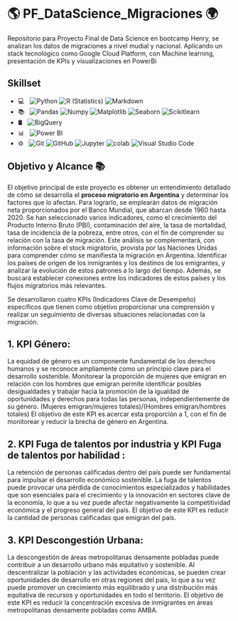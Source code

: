 # 🌎 PF_DataScience_Migraciones 🌍 

Repositorio para Proyecto Final de Data Science en bootcamp Henry, se analizan los datos de migraciones a nivel mudial y nacional. Aplicando un stack tecnológico como Google Cloud Platform, con Machine learning, presentación de KPIs y visualizaciones en PowerBi

## Skillset

- 💻 &nbsp;
  ![Python](https://img.shields.io/badge/-Python-333333?style=flat&logo=python)
  ![R (Statistics)](https://img.shields.io/badge/-R-333333?style=flat&logo=R&logoColor=276DC3)
  ![Markdown](https://img.shields.io/badge/-Markdown-333333?style=flat&logo=markdown)
- 📚 &nbsp;
  ![Pandas](https://img.shields.io/badge/-Pandas-333333?style=flat&logo=pandas)
  ![Numpy](https://img.shields.io/badge/-Numpy-333333?style=flat&logo=numpy)
  ![Matplotlib](https://img.shields.io/badge/-Matplotlib-333333?style=flat&logo=matplotlib)
  ![Seaborn](https://img.shields.io/badge/-Seaborn-333333?style=flat&logo=seaborn)
  ![Scikitlearn](https://img.shields.io/badge/-Scikitlearn-333333?style=flat&logo=scikitlearn)
- 🛢 &nbsp;
  ![BigQuery](https://img.shields.io/badge/-BigQuery-333333?style=flat&logo=bigquery)
- 📊 &nbsp;
  ![Power BI](https://img.shields.io/badge/-Power%20BI-333333?style=flat&logo=powerbi)
- ⚙️ &nbsp;
  ![Git](https://img.shields.io/badge/-Git-333333?style=flat&logo=git)
  ![GitHub](https://img.shields.io/badge/-GitHub-333333?style=flat&logo=github)
  ![Jupyter](https://img.shields.io/badge/-Jupyter-333333?style=flat&logo=jupyter)
  ![colab](https://img.shields.io/badge/-colab-333333?style=flat&logo=colabbadge)
  ![Visual Studio Code](https://img.shields.io/badge/-Visual%20Studio%20Code-333333?style=flat&logo=visual-studio-code&logoColor=007ACC)



## Objetivo y Alcance 📚

El objetivo principal de este proyecto es obtener un entendimiento detallado de cómo se desarrolla el **proceso migratorio  en Argentina** y determinar los factores que lo afectan. Para lograrlo, se emplearán datos de migración neta proporcionados por el Banco Mundial, que abarcan desde 1960 hasta 2020. Se han seleccionado varios indicadores, como el crecimiento del Producto Interno Bruto (PBI), contaminación del aire, la tasa de mortalidad, tasa de incidencia de la pobreza, entre otros, con el fin de comprender su relación con la tasa de migración.
Este análisis se complementará, con información sobre el stock migratorio, provista por las Naciones Unidas para comprender cómo se manifiesta la migración en Argentina. Identificar los países de origen de los inmigrantes y los destinos de los emigrantes, y analizar la evolución de estos patrones a lo largo del tiempo. Además, se buscará establecer conexiones entre los indicadores de estos países y los flujos migratorios más relevantes.<br>

Se desarrollaron cuatro KPIs (Indicadores Clave de Desempeño) específicos que tienen como objetivo proporcionar una comprensión y realizar un seguimiento de diversas situaciones relacionadas con la migración.<br>

## **1. KPI Género:**
La equidad de género es un componente fundamental de los derechos humanos y se reconoce ampliamente como un principio clave para el desarrollo sostenible. Monitorear la proporción de mujeres que emigran en relación con los hombres que emigran permite identificar posibles desigualdades y trabajar hacia la promoción de la igualdad de oportunidades y derechos para todas las personas, independientemente de su género.
(Mujeres emigran/mujeres totales)/(Hombres emigran/hombres totales)
El objetivo de este KPI es acercar esta proporción a 1, con el fin de monitorear y reducir la brecha de género en Argentina.

## **2. KPI Fuga de talentos por industria y KPI Fuga de talentos por habilidad :**
La retención de personas calificadas dentro del país puede ser fundamental para impulsar el desarrollo económico sostenible. La fuga de talentos puede provocar una pérdida de conocimientos especializados y habilidades que son esenciales para el crecimiento y la innovación en sectores clave de la economía, lo que a su vez puede afectar negativamente la competitividad económica y el progreso general del país.
El objetivo de este KPI es reducir la cantidad de personas calificadas que emigran del país.


## **3. KPI Descongestión Urbana:** 
La descongestión de áreas metropolitanas densamente pobladas puede contribuir a un desarrollo urbano más equitativo y sostenible. Al descentralizar la población y las actividades económicas, se pueden crear oportunidades de desarrollo en otras regiones del país, lo que a su vez puede promover un crecimiento más equilibrado y una distribución más equitativa de recursos y oportunidades en todo el territorio.
El objetivo de este KPI es reducir la concentración excesiva de inmigrantes en áreas metropolitanas   densamente pobladas como AMBA.